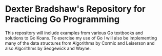 # Dexter Bradshaw's Repository for Practicing Go Programming

This repository will include examples from various Go textbooks and solutions to Go Koans. To exercise my use of Go I will also be
implementing many of the data structures from Algorithms by Cormic and Leiserson and also Algorithms by Sedgewick and Wayne.
